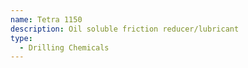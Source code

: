```yaml
---
name: Tetra 1150
description: Oil soluble friction reducer/lubricant
type:
  - Drilling Chemicals
---
```

